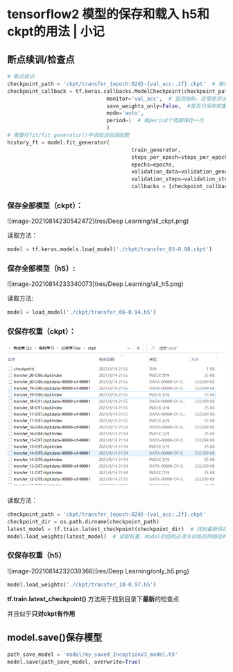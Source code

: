 # tensorflow2 模型的保存和载入 h5和ckpt的用法 | 小记

## 断点续训/检查点

```python
# 断点续训
checkpoint_path = 'ckpt/transfer_{epoch:02d}-{val_acc:.2f}.ckpt'  # 格式化字符，防止文件名冲突
checkpoint_callback = tf.keras.callbacks.ModelCheckpoint(checkpoint_path,  # 保存路径
                                monitor='val_acc',  # 监测指标，这里是测试集的acc
                                save_weights_only=False,  #是否只保存权重
                                mode='auto',
                                period=1  # 每period个周期保存一次
                                )
# 需要在fit/fit_generator()中添加该回调函数
history_ft = model.fit_generator(
                                        train_generator,
                                        steps_per_epoch=steps_per_epoch,
                                        epochs=epochs,
                                        validation_data=validation_generator,
                                        validation_steps=validation_steps,
                                        callbacks = [checkpoint_callback])
```

### **保存全部模型**（ckpt）：

![image-20210814230542472](res/Deep Learning/all_ckpt.png)

读取方法：

```python
model = tf.keras.models.load_model('./ckpt/transfer_03-0.98.ckpt')
```

### 保存全部模型（h5）:

![image-20210814233340073](res/Deep Learning/all_h5.png)

读取方法:

```python
model = load_model('./ckpt/transfer_06-0.94.h5')
```



### **仅保存权重（ckpt）**：

<img src="res/Deep Learning/only_ckpt.png" alt="image-20210814231028704" style="zoom:67%;" />

读取方法：

```python
checkpoint_path = 'ckpt/transfer_{epoch:02d}-{val_acc:.2f}.ckpt'
checkpoint_dir = os.path.dirname(checkpoint_path)
latest_model = tf.train.latest_checkpoint(checkpoint_dir)  # 找到最新保存的断点
model.load_weights(latest_model)  # 读取权重，model的结构必须与训练的网络结构一致
```

### 仅保存权重（h5）

![image-20210814232039366](res/Deep Learning/only_h5.png)

```python
model.load_weights('./ckpt/transfer_18-0.97.h5')
```

**tf.train.latest_checkpoint()** 方法用于找到目录下**最新**的检查点

并且似乎**只对ckpt有作用**

## model.save()保存模型

```python
path_save_model = 'model/my_saved_InceptionV3_model.h5'
model.save(path_save_model, overwrite=True)
```

